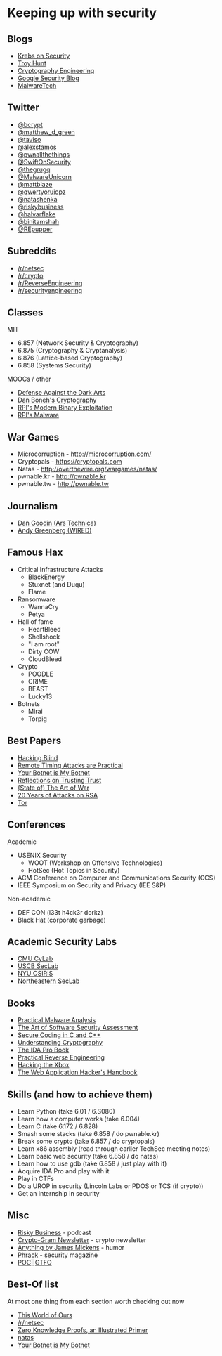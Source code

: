 # Keeping up with security

## Blogs

* [Krebs on Security](https://krebsonsecurity.com/_)
* [Troy Hunt](https://www.troyhunt.com/_)
* [Cryptography Engineering](https://blog.cryptographyengineering.com/_)
* [Google Security Blog](https://security.googleblog.com/_)
* [MalwareTech](https://www.malwaretech.com/_)

## Twitter

* [@bcrypt](https://twitter.com/bcrypt)
* [@matthew_d_green](https://twitter.com/matthew_d_green)
* [@taviso](https://twitter.com/taviso)
* [@alexstamos](https://twitter.com/alexstamos)
* [@pwnallthethings](https://twitter.com/pwnallthethings)
* [@SwiftOnSecurity](https://twitter.com/SwiftOnSecurity)
* [@thegrugq](https://twitter.com/thegrugq)
* [@MalwareUnicorn](https://twitter.com/MalwareUnicorn)
* [@mattblaze](https://twitter.com/mattblaze)
* [@qwertyoruiopz](https://twitter.com/qwertyoruiopz)
* [@natashenka](https://twitter.com/natashenka)
* [@riskybusiness](https://twitter.com/riskybusiness)
* [@halvarflake](https://twitter.com/halvarflake)
* [@binitamshah](https://twitter.com/binitamshah)
* [@REpupper](https://twitter.com/REpupper)


## Subreddits

* [/r/netsec](https://reddit.com/r/netsec)
* [/r/crypto](https://reddit.com/r/crypto)
* [/r/ReverseEngineering](https://reddit.com/r/ReverseEngineering)
* [/r/securityengineering](https://reddit.com/r/securityengineering)

## Classes

MIT

* 6.857 (Network Security & Cryptography)
* 6.875 (Cryptography & Cryptanalysis)
* 6.876 (Lattice-based Cryptography)
* 6.858 (Systems Security)

MOOCs / other

* [Defense Against the Dark Arts](http://tuftsdev.github.io/DefenseAgainstTheDarkArts/)
* [Dan Boneh's Cryptography](https://www.coursera.org/learn/crypto)
* [RPI's Modern Binary Exploitation](https://github.com/RPISEC/MBE)
* [RPI's Malware](https://github.com/RPISEC/Malware)

## War Games

* Microcorruption - http://microcorruption.com/
* Cryptopals - https://cryptopals.com
* Natas - http://overthewire.org/wargames/natas/
* pwnable.kr - http://pwnable.kr
* pwnable.tw - http://pwnable.tw

## Journalism

* [Dan Goodin (Ars Technica)](https://arstechnica.com/author/dan-goodin/)
* [Andy Greenberg (WIRED)](https://www.wired.com/author/andy-greenberg/)

## Famous Hax
* Critical Infrastructure Attacks
  - BlackEnergy
  - Stuxnet (and Duqu)
  - Flame
* Ransomware
  - WannaCry
  - Petya
* Hall of fame
  * HeartBleed
  * Shellshock
  * "I am root"
  * Dirty COW
  * CloudBleed
* Crypto
  - POODLE
  - CRIME
  - BEAST
  - Lucky13
* Botnets
  - Mirai
  - Torpig

## Best Papers

* [Hacking Blind](http://www.scs.stanford.edu/~sorbo/brop/bittau-brop.pdf)
* [Remote Timing Attacks are Practical](https://crypto.stanford.edu/~dabo/papers/ssl-timing.pdf)
* [Your Botnet is My Botnet](https://seclab.cs.ucsb.edu/media/uploads/papers/torpig.pdf)
* [Reflections on Trusting Trust](http://vxer.org/lib/pdf/Reflections%20on%20Trusting%20Trust.pdf)
* [(State of) The Art of War](https://www.cs.ucsb.edu/~vigna/publications/2016_SP_angrSoK.pdf)
* [20 Years of Attacks on RSA](https://crypto.stanford.edu/~dabo/papers/RSA-survey.pdf)
* [Tor](https://svn.torproject.org/svn/projects/design-paper/tor-design.pdf)

## Conferences

Academic

* USENIX Security
  - WOOT (Workshop on Offensive Technologies)
  - HotSec (Hot Topics in Security)
* ACM Conference on Computer and Communications Security (CCS)
* IEEE Symposium on Security and Privacy (IEE S&P)

Non-academic

* DEF CON (l33t h4ck3r dorkz)
* Black Hat (corporate garbage)

## Academic Security Labs

* [CMU CyLab](https://www.cylab.cmu.edu/)
* [USCB SecLab](https://seclab.cs.ucsb.edu/)
* [NYU OSIRIS](https://osiris.cyber.nyu.edu/)
* [Northeastern SecLab](https://seclab.ccs.neu.edu)

## Books

* [Practical Malware Analysis](https://www.nostarch.com/malware)
* [The Art of Software Security Assessment](https://www.amazon.com/The-Software-Security-Assessment-Vulnerabilities/dp/0321444426/ref=cm_lmf_tit_2)
* [Secure Coding in C and C++](https://www.amazon.com/Secure-Coding-2nd-Software-Engineering/dp/0321822137)
* [Understanding Cryptography](https://www.amazon.com/Understanding-Cryptography-Textbook-Students-Practitioners/dp/3642041000/ref=pd_sim_14_1?_encoding=UTF8&pd_rd_i=3642041000&pd_rd_r=DKMQAX24RJBFHFEHJ440&pd_rd_w=yFKBS&pd_rd_wg=Xe1Wy&psc=1&refRID=DKMQAX24RJBFHFEHJ440)
* [The IDA Pro Book](https://www.amazon.com/The-IDA-Pro-Book-Disassembler/dp/1593271786/ref=cm_lmf_img_12)
* [Practical Reverse Engineering](https://www.amazon.com/Practical-Reverse-Engineering-Reversing-Obfuscation/dp/1118787315)
* [Hacking the Xbox](https://www.nostarch.com/xboxfree)
* [The Web Application Hacker's Handbook](https://www.amazon.com/Web-Application-Hackers-Handbook-Exploiting/dp/1118026470)

## Skills (and how to achieve them)

* Learn Python (take 6.01 / 6.S080)
* Learn how a computer works (take 6.004)
* Learn C (take 6.172 / 6.828)
* Smash some stacks (take 6.858 / do pwnable.kr)
* Break some crypto (take 6.857 / do cryptopals)
* Learn x86 assembly (read through earlier TechSec meeting notes)
* Learn basic web security (take 6.858 / do natas)
* Learn how to use gdb (take 6.858 / just play with it)
* Acquire IDA Pro and play with it
* Play in CTFs
* Do a UROP in security (Lincoln Labs or PDOS or TCS (if crypto))
* Get an internship in security

## Misc

* [Risky Business](https://risky.biz/netcasts/risky-business/) - podcast
* [Crypto-Gram Newsletter](https://www.schneier.com/crypto-gram/) - crypto newsletter
* [Anything by James Mickens](https://mickens.seas.harvard.edu/wisdom-james-mickens) - humor
* [Phrack](http://www.phrack.org/) - security magazine
* [POC||GTFO](https://www.alchemistowl.org/pocorgtfo/)

## Best-Of list

At most one thing from each section worth checking out now

* [This World of Ours](https://www.usenix.org/system/files/1401_08-12_mickens.pdf)
* [/r/netsec](https://reddit.com/r/netsec)
* [Zero Knowledge Proofs, an Illustrated Primer](https://blog.cryptographyengineering.com/2014/11/27/zero-knowledge-proofs-illustrated-primer/)
* [natas](http://overthewire.org/wargames/natas/natas0.html)
* [Your Botnet is My Botnet](https://seclab.cs.ucsb.edu/media/uploads/papers/torpig.pdf)
